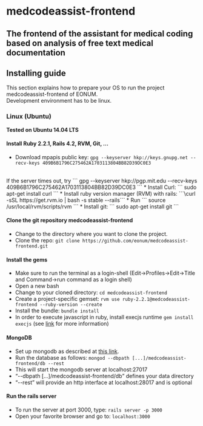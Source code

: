 # medcodeassist-frontend
## The frontend of the assistant for medical coding based on analysis of free text medical documentation

## Installing guide
This section explains how to prepare your OS to run the project medcodeassist-frontend of EONUM.
<br>
Development environment has to be linux.

### Linux (Ubuntu)
<b> Tested on Ubuntu 14.04 LTS </b>

#### Install Ruby 2.2.1, Rails 4.2, RVM, Git, ...

* Download mpapis public key: ``` gpg --keyserver hkp://keys.gnupg.net --recv-keys 409B6B1796C275462A1703113804BB82D39DC0E3 ```
<br>
If the server times out, try ``` gpg --keyserver hkp://pgp.mit.edu --recv-keys 409B6B1796C275462A1703113804BB82D39DC0E3 ```
* Install Curl: ``` sudo apt-get install curl ```
* Install ruby version manager (RVM) with rails: ```\curl -sSL https://get.rvm.io | bash -s stable --rails```
* Run ``` source /usr/local/rvm/scripts/rvm ```
* Install git: ``` sudo apt-get install git ```

#### Clone the git repository medcodeassist-frontend
* Change to the directory where you want to clone the project.
* Clone the repo: ``` git clone https://github.com/eonum/medcodeassist-frontend.git ```

#### Install the gems
* Make sure to run the terminal as a login-shell (Edit->Profiles->Edit->Title and Command->run command as a login shell)
* Open a new bash
* Change to your cloned directory: ```cd medcodeassist-frontend ```
* Create a project-specific gemset: ``` rvm use ruby-2.2.1@medcodeassist-frontend --ruby-version --create ```
* Install the bundle: ``` bundle install ```
* In order to execute javascript in ruby, install execjs runtime ``` gem install execjs ``` (see <a href="https://github.com/rails/execjs">link</a> for more information)

#### MongoDB
- Set up mongodb as described at <a href="https://docs.mongodb.org/manual/administration/install-on-linux/#recommended">this link</a>.
- Run the database as follows: ``` mongod --dbpath [...]/medcodeassist-frontend/db --rest ```
- This will start the mongodb server at localhost:27017
- <q>--dbpath [...]/medcodeassist-frontend/db</q> defines your data directory
- <q>--rest</q> will provide an http interface at localhost:28017 and is optional

#### Run the rails server ####
* To run the server at port 3000, type: ``` rails server -p 3000 ```
* Open your favorite browser and go to: ``` localhost:3000 ```

